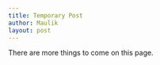```yaml
---
title: Temporary Post
author: Maulik
layout: post
---
```

There are more things to come on this page.
